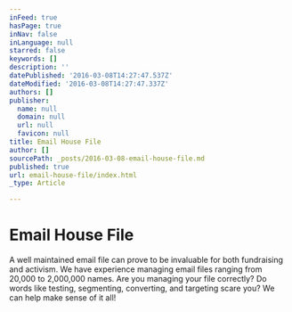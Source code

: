 ```yaml
---
inFeed: true
hasPage: true
inNav: false
inLanguage: null
starred: false
keywords: []
description: ''
datePublished: '2016-03-08T14:27:47.537Z'
dateModified: '2016-03-08T14:27:47.337Z'
authors: []
publisher:
  name: null
  domain: null
  url: null
  favicon: null
title: Email House File
author: []
sourcePath: _posts/2016-03-08-email-house-file.md
published: true
url: email-house-file/index.html
_type: Article

---
```

# Email House File

A well maintained email file can prove to be invaluable for both fundraising and activism. We have experience managing email files ranging from 20,000 to 2,000,000 names. Are you managing your file correctly? Do words like testing, segmenting, converting, and targeting scare you? We can help make sense of it all!